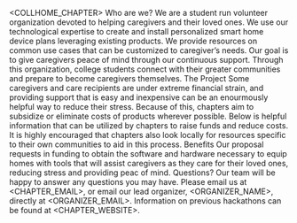 <COLLHOME_CHAPTER> 
Who are we? 
We are a student run volunteer organization devoted to helping caregivers and their loved ones. We use our technological expertise to create and install personalized smart home device plans leveraging existing products. We provide resources on common use cases that can be customized to caregiver’s needs. Our goal is to give caregivers peace of mind through our continuous support. Through this organization, college students connect with their greater communities and prepare to become caregivers themselves.
The Project 
Some caregivers and care recipients are under extreme financial strain, and providing support that is easy and inexpensive can be an enourmously helpful way to reduce their stress. Because of this, chapters aim to subsidize or eliminate costs of products wherever possible. Below is helpful information that can be utilized by chapters to raise funds and reduce costs. It is highly encouraged that chapters also look locally for resources specific to their own communities to aid in this process.
Benefits 
Our proposal requests <AMOUNT> in funding to obtain the software and hardware necessary to equip homes with tools that will assist caregivers as they care for their loved ones, reducing stress and providing peac of mind.
Questions? 
Our team will be happy to answer any questions you may have. Please email us at <CHAPTER_EMAIL>, or email our lead organizer, <ORGANIZER_NAME>, directly at <ORGANIZER_EMAIL>. Information on previous hackathons can be found at <CHAPTER_WEBSITE>. 

